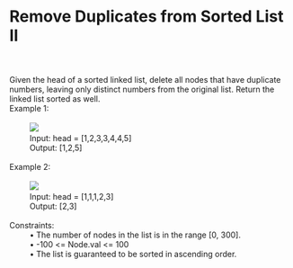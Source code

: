 <h1>Remove Duplicates from Sorted List II </h1>
<p>
<br>
<br>
Given the head of a sorted linked list, delete all nodes that have duplicate numbers, leaving only distinct numbers from the original list. Return the linked list sorted as well.
<br> 
Example 1:<br>
<br>
&emsp; &emsp; <img src = "https://assets.leetcode.com/uploads/2021/01/04/linkedlist1.jpg">
<br>
&emsp; &emsp; Input: head = [1,2,3,3,4,4,5]<br>
&emsp; &emsp; Output: [1,2,5]<br>
<br>
Example 2:<br>
<br>
&emsp; &emsp; <img src = "https://assets.leetcode.com/uploads/2021/01/04/linkedlist2.jpg">
<br>
&emsp; &emsp; Input: head = [1,1,1,2,3]<br>
&emsp; &emsp; Output: [2,3]<br>
<br>
Constraints:<br>
&emsp; &emsp; •	The number of nodes in the list is in the range [0, 300].<br>
&emsp; &emsp; •	-100 <= Node.val <= 100<br>
&emsp; &emsp; •	The list is guaranteed to be sorted in ascending order.<br>
</p>
